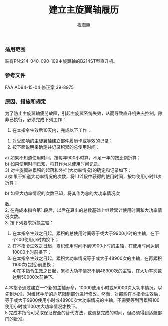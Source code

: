 ﻿---
amendno: 39-1667  
cadno: CAD1996-B214-01  
title: 建立主旋翼轴履历  
publishdate: 1996-07-03  
effdate: 1996-07-04  
acmodels: ["B214"]  
tags: []  
engs: []  
pns: ["214-040-090-109"]  
mfrs: ["BELL"]  
admins: 中南管理局  
author: 祝海鹰  
---
  
### 适用范围  
装有PN:214-040-090-109主旋翼轴的B214ST型直升机。  
  
<!--more-->  
### 参考文件  
  FAA AD94-15-04 修正案 39-8975  
  
### 原因、措施和规定  

  为了防止主旋翼轴疲劳故障，引起主旋翼系统失效，从而导致直升机失去控制，除非已执行，必须完成下列工作：  
1. 在本指令生效后10天内，完成以下工作：  
1) 对受影响的主旋翼轴建立部件履历卡或等效的记录；  
2) 按下面说明来确定并记录积累的总使用时间：  
  
a) 如果不知道使用时间，按每年900小时算，不足一年的按比例折算；  
b) 如果使用时间已知，将其作为总使用时间记录。  
  3) 对主旋翼轴累积的起落和外挂(大功率情况)的确定和记录如下：  
  a)如果不知道大功率情况的次数，将1.(2)段中获得的使用时间，按每使用小时11次折算；  
  
  b) 如果大功率情况的次数已知，将其作为总的大功率情况次  
  
数。  
   2. 在完成本指令第1.段后，以后在算出的总数基础上继续累计使用时间和大功率情况次数。  
   3. 按下列要求拆换主轴：  
  1) 在本指令生效之日起，累积的总使用时间等于或大于9900小时的主轴，在下个100使用小时内换下；  
  2) 在本指令生效之日起，累积使用时间不到9900小时的主轴，在使用时间达到10000小时前换下；  
3) 在本指令生效之日起，累积大功率情况等于或大于48900次的主轴，在再累积1100次(包括)前更换；  
  4)在本指令生效之日起，累积大功率情况不到48900次的主轴，在大功率次数达到50000次前换下。  
  
  4.本指令通过建立一个新的主轴寿命，10000使用小时或50000次大功率情况，以先到为准，对维修手册的适航限制部分进行修改。然而，对那些在本指令生效后，等于或大于9900使用小时或48900次大功率情况的主轴，不需要等到再累积100使用小时或1100次大功率情况才换下。  
  5.完成本指令可采取保证安全的替代方法，或调整完成的时间，但必须得到适航部门的批准。  
  
